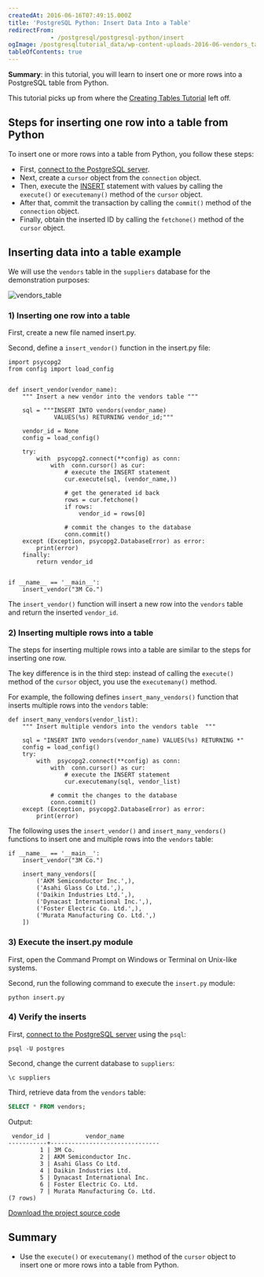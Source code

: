 ```yaml
---
createdAt: 2016-06-16T07:49:15.000Z
title: 'PostgreSQL Python: Insert Data Into a Table'
redirectFrom: 
            - /postgresql/postgresql-python/insert
ogImage: /postgresqltutorial_data/wp-content-uploads-2016-06-vendors_table.png
tableOfContents: true
---
```


**Summary**: in this tutorial, you will learn to insert one or more rows into a PostgreSQL table from Python.

This tutorial picks up from where the [Creating Tables Tutorial](/postgresql/postgresql-python/create-tables) left off.

## Steps for inserting one row into a table from Python

To insert one or more rows into a table from Python, you follow these steps:

- First, [connect to the PostgreSQL server](/postgresql/postgresql-python/connect).
- Next, create a `cursor` object from the `connection` object.
- Then, execute the [INSERT](/postgresql/postgresql-insert) statement with values by calling the `execute()` or `executemany()` method of the `cursor` object.
- After that, commit the transaction by calling the `commit()` method of the `connection` object.
- Finally, obtain the inserted ID by calling the `fetchone()` method of the `cursor` object.

## Inserting data into a table example

We will use the `vendors` table in the `suppliers` database for the demonstration purposes:

![vendors_table](/postgresqltutorial_data/wp-content-uploads-2016-06-vendors_table.png)

### 1) Inserting one row into a table

First, create a new file named insert.py.

Second, define a `insert_vendor()` function in the insert.py file:

```
import psycopg2
from config import load_config


def insert_vendor(vendor_name):
    """ Insert a new vendor into the vendors table """

    sql = """INSERT INTO vendors(vendor_name)
             VALUES(%s) RETURNING vendor_id;"""

    vendor_id = None
    config = load_config()

    try:
        with  psycopg2.connect(**config) as conn:
            with  conn.cursor() as cur:
                # execute the INSERT statement
                cur.execute(sql, (vendor_name,))

                # get the generated id back
                rows = cur.fetchone()
                if rows:
                    vendor_id = rows[0]

                # commit the changes to the database
                conn.commit()
    except (Exception, psycopg2.DatabaseError) as error:
        print(error)
    finally:
        return vendor_id


if __name__ == '__main__':
    insert_vendor("3M Co.")
```

The `insert_vendor()` function will insert a new row into the `vendors` table and return the inserted `vendor_id`.

### 2) Inserting multiple rows into a table

The steps for inserting multiple rows into a table are similar to the steps for inserting one row.

The key difference is in the third step: instead of calling the `execute()` method of the `cursor` object, you use the `executemany()` method.

For example, the following defines `insert_many_vendors()` function that inserts multiple rows into the `vendors` table:

```
def insert_many_vendors(vendor_list):
    """ Insert multiple vendors into the vendors table  """

    sql = "INSERT INTO vendors(vendor_name) VALUES(%s) RETURNING *"
    config = load_config()
    try:
        with  psycopg2.connect(**config) as conn:
            with  conn.cursor() as cur:
                # execute the INSERT statement
                cur.executemany(sql, vendor_list)

            # commit the changes to the database
            conn.commit()
    except (Exception, psycopg2.DatabaseError) as error:
        print(error)
```

The following uses the `insert_vendor()` and `insert_many_vendors()` functions to insert one and multiple rows into the `vendors` table:

```
if __name__ == '__main__':
    insert_vendor("3M Co.")

    insert_many_vendors([
        ('AKM Semiconductor Inc.',),
        ('Asahi Glass Co Ltd.',),
        ('Daikin Industries Ltd.',),
        ('Dynacast International Inc.',),
        ('Foster Electric Co. Ltd.',),
        ('Murata Manufacturing Co. Ltd.',)
    ])
```

### 3) Execute the insert.py module

First, open the Command Prompt on Windows or Terminal on Unix-like systems.

Second, run the following command to execute the `insert.py` module:

```
python insert.py
```

### 4) Verify the inserts

First, [connect to the PostgreSQL server](/postgresql/postgresql-python/connect) using the `psql`:

```
psql -U postgres
```

Second, change the current database to `suppliers`:

```
\c suppliers
```

Third, retrieve data from the `vendors` table:

```sql
SELECT * FROM vendors;
```

Output:

```
 vendor_id |          vendor_name
-----------+-------------------------------
         1 | 3M Co.
         2 | AKM Semiconductor Inc.
         3 | Asahi Glass Co Ltd.
         4 | Daikin Industries Ltd.
         5 | Dynacast International Inc.
         6 | Foster Electric Co. Ltd.
         7 | Murata Manufacturing Co. Ltd.
(7 rows)
```

[Download the project source code](/postgresqltutorial_data/insert.zip)

## Summary

- Use the `execute()` or `executemany()` method of the `cursor` object to insert one or more rows into a table from Python.
